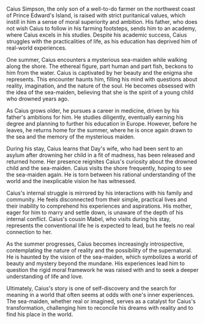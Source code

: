 Caius Simpson, the only son of a well-to-do farmer on the northwest coast of Prince Edward's Island, is raised with strict puritanical values, which instill in him a sense of moral superiority and ambition. His father, who does not wish Caius to follow in his farming footsteps, sends him to an academy, where Caius excels in his studies. Despite his academic success, Caius struggles with the practicalities of life, as his education has deprived him of real-world experiences. 

One summer, Caius encounters a mysterious sea-maiden while walking along the shore. The ethereal figure, part human and part fish, beckons to him from the water. Caius is captivated by her beauty and the enigma she represents. This encounter haunts him, filling his mind with questions about reality, imagination, and the nature of the soul. He becomes obsessed with the idea of the sea-maiden, believing that she is the spirit of a young child who drowned years ago.

As Caius grows older, he pursues a career in medicine, driven by his father's ambitions for him. He studies diligently, eventually earning his degree and planning to further his education in Europe. However, before he leaves, he returns home for the summer, where he is once again drawn to the sea and the memory of the mysterious maiden.

During his stay, Caius learns that Day's wife, who had been sent to an asylum after drowning her child in a fit of madness, has been released and returned home. Her presence reignites Caius's curiosity about the drowned child and the sea-maiden. Caius visits the shore frequently, hoping to see the sea-maiden again. He is torn between his rational understanding of the world and the inexplicable vision he has witnessed.

Caius's internal struggle is mirrored by his interactions with his family and community. He feels disconnected from their simple, practical lives and their inability to comprehend his experiences and aspirations. His mother, eager for him to marry and settle down, is unaware of the depth of his internal conflict. Caius's cousin Mabel, who visits during his stay, represents the conventional life he is expected to lead, but he feels no real connection to her.

As the summer progresses, Caius becomes increasingly introspective, contemplating the nature of reality and the possibility of the supernatural. He is haunted by the vision of the sea-maiden, which symbolizes a world of beauty and mystery beyond the mundane. His experiences lead him to question the rigid moral framework he was raised with and to seek a deeper understanding of life and love.

Ultimately, Caius's story is one of self-discovery and the search for meaning in a world that often seems at odds with one's inner experiences. The sea-maiden, whether real or imagined, serves as a catalyst for Caius's transformation, challenging him to reconcile his dreams with reality and to find his place in the world.